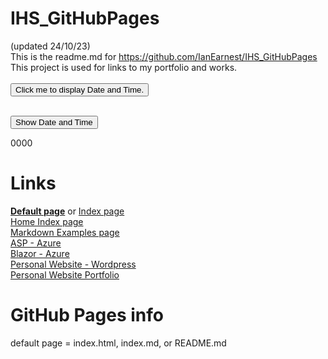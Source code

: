 # IHS_GitHubPages
(updated 24/10/23)
<br/>
This is the readme.md for https://github.com/IanEarnest/IHS_GitHubPages
<br/>
This project is used for links to my portfolio and works.
<br/>
<br/>
<button type="button"
onclick="document.getElementById('demo').innerHTML = Date()">
Click me to display Date and Time.</button>

<p id="demo"></p>
<br/>


<script src="scripts.js"></script>
<button type="button" onclick="GetDateAndDisplay()">
		Show Date and Time
</button>
<p id="showDate">
	0000
</p>

# Links
<a href="./"><b>Default page</b></a> or <a href="./index">Index page</a>
<br/>
<a href="./home_index">Home Index page</a>
<br/>
<a href="./MarkdownExamples">Markdown Examples page</a>
<br/>
<a href="https://ihsasp.azurewebsites.net">ASP - Azure</a>
<br/>
<a href="https://portfolioblazorserverapp.azurewebsites.net">Blazor - Azure</a>
<br/>
<a href="https://ianharcourtsmith.com/blazor-portfolio/">Personal Website - Wordpress</a>
<br/>
<a href="https://ianharcourtsmith.com///portfolio/">Personal Website Portfolio</a>
<br/>


# GitHub Pages info
default page = index.html, index.md, or README.md 
